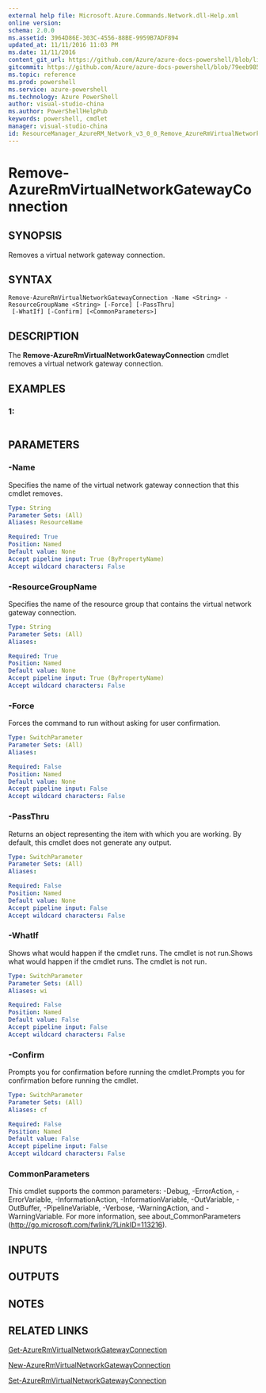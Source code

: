 ```yaml
---
external help file: Microsoft.Azure.Commands.Network.dll-Help.xml
online version: 
schema: 2.0.0
ms.assetid: 3964D86E-303C-4556-88BE-9959B7ADF894
updated_at: 11/11/2016 11:03 PM
ms.date: 11/11/2016
content_git_url: https://github.com/Azure/azure-docs-powershell/blob/live/azureps-cmdlets-docs/ResourceManager/AzureRM.Network/v3.0.0/Remove-AzureRmVirtualNetworkGatewayConnection.md
gitcommit: https://github.com/Azure/azure-docs-powershell/blob/79eeb985ea480979357fb4695832a0c3d29a48bf/azureps-cmdlets-docs/ResourceManager/AzureRM.Network/v3.0.0/Remove-AzureRmVirtualNetworkGatewayConnection.md
ms.topic: reference
ms.prod: powershell
ms.service: azure-powershell
ms.technology: Azure PowerShell
author: visual-studio-china
ms.author: PowerShellHelpPub
keywords: powershell, cmdlet
manager: visual-studio-china
id: ResourceManager_AzureRM_Network_v3_0_0_Remove_AzureRmVirtualNetworkGatewayConnection_md
---
```


# Remove-AzureRmVirtualNetworkGatewayConnection

## SYNOPSIS
Removes a virtual network gateway connection.

## SYNTAX

```
Remove-AzureRmVirtualNetworkGatewayConnection -Name <String> -ResourceGroupName <String> [-Force] [-PassThru]
 [-WhatIf] [-Confirm] [<CommonParameters>]
```

## DESCRIPTION
The **Remove-AzureRmVirtualNetworkGatewayConnection** cmdlet removes a virtual network gateway connection.

## EXAMPLES

### 1:
```

```

## PARAMETERS

### -Name
Specifies the name of the virtual network gateway connection that this cmdlet removes.

```yaml
Type: String
Parameter Sets: (All)
Aliases: ResourceName

Required: True
Position: Named
Default value: None
Accept pipeline input: True (ByPropertyName)
Accept wildcard characters: False
```

### -ResourceGroupName
Specifies the name of the resource group that contains the virtual network gateway connection.

```yaml
Type: String
Parameter Sets: (All)
Aliases: 

Required: True
Position: Named
Default value: None
Accept pipeline input: True (ByPropertyName)
Accept wildcard characters: False
```

### -Force
Forces the command to run without asking for user confirmation.

```yaml
Type: SwitchParameter
Parameter Sets: (All)
Aliases: 

Required: False
Position: Named
Default value: None
Accept pipeline input: False
Accept wildcard characters: False
```

### -PassThru
Returns an object representing the item with which you are working.
By default, this cmdlet does not generate any output.

```yaml
Type: SwitchParameter
Parameter Sets: (All)
Aliases: 

Required: False
Position: Named
Default value: None
Accept pipeline input: False
Accept wildcard characters: False
```

### -WhatIf
Shows what would happen if the cmdlet runs.
The cmdlet is not run.Shows what would happen if the cmdlet runs.
The cmdlet is not run.

```yaml
Type: SwitchParameter
Parameter Sets: (All)
Aliases: wi

Required: False
Position: Named
Default value: False
Accept pipeline input: False
Accept wildcard characters: False
```

### -Confirm
Prompts you for confirmation before running the cmdlet.Prompts you for confirmation before running the cmdlet.

```yaml
Type: SwitchParameter
Parameter Sets: (All)
Aliases: cf

Required: False
Position: Named
Default value: False
Accept pipeline input: False
Accept wildcard characters: False
```

### CommonParameters
This cmdlet supports the common parameters: -Debug, -ErrorAction, -ErrorVariable, -InformationAction, -InformationVariable, -OutVariable, -OutBuffer, -PipelineVariable, -Verbose, -WarningAction, and -WarningVariable. For more information, see about_CommonParameters (http://go.microsoft.com/fwlink/?LinkID=113216).

## INPUTS

## OUTPUTS

## NOTES

## RELATED LINKS

[Get-AzureRmVirtualNetworkGatewayConnection](xref:ResourceManager/AzureRM.Network/v3.0.0/Get-AzureRmVirtualNetworkGatewayConnection.md)

[New-AzureRmVirtualNetworkGatewayConnection](xref:ResourceManager/AzureRM.Network/v3.0.0/New-AzureRmVirtualNetworkGatewayConnection.md)

[Set-AzureRmVirtualNetworkGatewayConnection](xref:ResourceManager/AzureRM.Network/v3.0.0/Set-AzureRmVirtualNetworkGatewayConnection.md)



